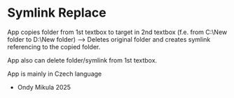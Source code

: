 # Symlink Replace

App copies folder from 1st textbox to target in 2nd textbox (f.e. from C:\New folder to D:\New folder) --> Deletes original folder and creates symlink referencing to the copied folder.

App also can delete folder/symlink from 1st textbox.

App is mainly in Czech language

- Ondy Mikula 2025
